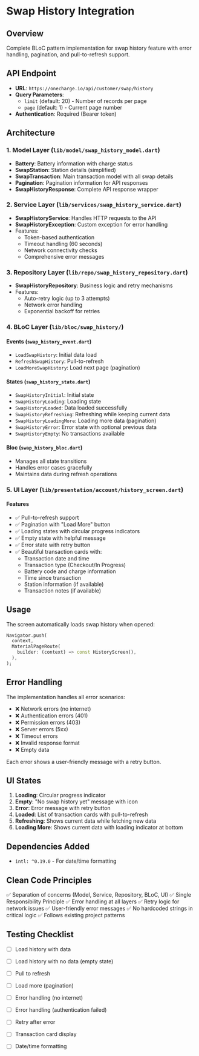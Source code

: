 # Swap History Integration

## Overview
Complete BLoC pattern implementation for swap history feature with error handling, pagination, and pull-to-refresh support.

## API Endpoint
- **URL**: `https://onecharge.io/api/customer/swap/history`
- **Query Parameters**: 
  - `limit` (default: 20) - Number of records per page
  - `page` (default: 1) - Current page number
- **Authentication**: Required (Bearer token)

## Architecture

### 1. Model Layer (`lib/model/swap_history_model.dart`)
- **Battery**: Battery information with charge status
- **SwapStation**: Station details (simplified)
- **SwapTransaction**: Main transaction model with all swap details
- **Pagination**: Pagination information for API responses
- **SwapHistoryResponse**: Complete API response wrapper

### 2. Service Layer (`lib/services/swap_history_service.dart`)
- **SwapHistoryService**: Handles HTTP requests to the API
- **SwapHistoryException**: Custom exception for error handling
- Features:
  - Token-based authentication
  - Timeout handling (60 seconds)
  - Network connectivity checks
  - Comprehensive error messages

### 3. Repository Layer (`lib/repo/swap_history_repository.dart`)
- **SwapHistoryRepository**: Business logic and retry mechanisms
- Features:
  - Auto-retry logic (up to 3 attempts)
  - Network error handling
  - Exponential backoff for retries

### 4. BLoC Layer (`lib/bloc/swap_history/`)

#### Events (`swap_history_event.dart`)
- `LoadSwapHistory`: Initial data load
- `RefreshSwapHistory`: Pull-to-refresh
- `LoadMoreSwapHistory`: Load next page (pagination)

#### States (`swap_history_state.dart`)
- `SwapHistoryInitial`: Initial state
- `SwapHistoryLoading`: Loading state
- `SwapHistoryLoaded`: Data loaded successfully
- `SwapHistoryRefreshing`: Refreshing while keeping current data
- `SwapHistoryLoadingMore`: Loading more data (pagination)
- `SwapHistoryError`: Error state with optional previous data
- `SwapHistoryEmpty`: No transactions available

#### Bloc (`swap_history_bloc.dart`)
- Manages all state transitions
- Handles error cases gracefully
- Maintains data during refresh operations

### 5. UI Layer (`lib/presentation/account/history_screen.dart`)

#### Features
- ✅ Pull-to-refresh support
- ✅ Pagination with "Load More" button
- ✅ Loading states with circular progress indicators
- ✅ Empty state with helpful message
- ✅ Error state with retry button
- ✅ Beautiful transaction cards with:
  - Transaction date and time
  - Transaction type (Checkout/In Progress)
  - Battery code and charge information
  - Time since transaction
  - Station information (if available)
  - Transaction notes (if available)

## Usage

The screen automatically loads swap history when opened:

```dart
Navigator.push(
  context,
  MaterialPageRoute(
    builder: (context) => const HistoryScreen(),
  ),
);
```

## Error Handling

The implementation handles all error scenarios:
- ❌ Network errors (no internet)
- ❌ Authentication errors (401)
- ❌ Permission errors (403)
- ❌ Server errors (5xx)
- ❌ Timeout errors
- ❌ Invalid response format
- ❌ Empty data

Each error shows a user-friendly message with a retry button.

## UI States

1. **Loading**: Circular progress indicator
2. **Empty**: "No swap history yet" message with icon
3. **Error**: Error message with retry button
4. **Loaded**: List of transaction cards with pull-to-refresh
5. **Refreshing**: Shows current data while fetching new data
6. **Loading More**: Shows current data with loading indicator at bottom

## Dependencies Added
- `intl: ^0.19.0` - For date/time formatting

## Clean Code Principles
✅ Separation of concerns (Model, Service, Repository, BLoC, UI)
✅ Single Responsibility Principle
✅ Error handling at all layers
✅ Retry logic for network issues
✅ User-friendly error messages
✅ No hardcoded strings in critical logic
✅ Follows existing project patterns

## Testing Checklist
- [ ] Load history with data
- [ ] Load history with no data (empty state)
- [ ] Pull to refresh
- [ ] Load more (pagination)
- [ ] Error handling (no internet)
- [ ] Error handling (authentication failed)
- [ ] Retry after error
- [ ] Transaction card display
- [ ] Date/time formatting




